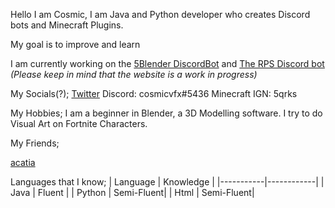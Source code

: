 Hello I am Cosmic, I am Java and Python developer who creates Discord bots and Minecraft Plugins.

My goal is to improve and learn

I am currently working on the [5Blender DiscordBot](https://github.com/cosmic-vfx/5BlenderJDABot) and [The RPS Discord bot](https://rpswebsite.herokuapp.com) *(Please keep in mind that the website is a work in progress)*

My Socials(?);
[Twitter](https://twitter.com/CosmicVFX_)
Discord: cosmicvfx#5436
Minecraft IGN: 5qrks

My Hobbies;
I am a beginner in Blender, a 3D Modelling software. I try to do Visual Art on Fortnite Characters.

My Friends;

[acatia](https://github.com/acatiadroid)

Languages that I know;
| Language  | Knowledge  |
|-----------|------------|
| Java      | Fluent     |
| Python    | Semi-Fluent|
| Html      | Semi-Fluent|

